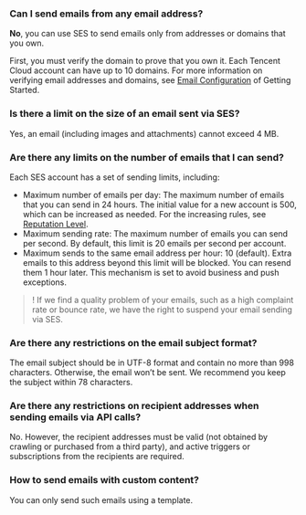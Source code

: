 [](id:que1) 
### Can I send emails from any email address?
**No**, you can use SES to send emails only from addresses or domains that you own.

First, you must verify the domain to prove that you own it. Each Tencent Cloud account can have up to 10 domains. For more information on verifying email addresses and domains, see [Email Configuration](https://www.tencentcloud.com/document/product/1084/48862) of Getting Started.

[](id:que2) 
### Is there a limit on the size of an email sent via SES?
Yes, an email (including images and attachments) cannot exceed 4 MB.

[](id:que3) 
### Are there any limits on the number of emails that I can send?
Each SES account has a set of sending limits, including:

- Maximum number of emails per day: The maximum number of emails that you can send in 24 hours. The initial value for a new account is 500, which can be increased as needed. For the increasing rules, see [Reputation Level](https://www.tencentcloud.com/document/product/1084/48864).
- Maximum sending rate: The maximum number of emails you can send per second. By default, this limit is 20 emails per second per account.
- Maximum sends to the same email address per hour: 10 (default). Extra emails to this address beyond this limit will be blocked. You can resend them 1 hour later. This mechanism is set to avoid business and push exceptions.

>! If we find a quality problem of your emails, such as a high complaint rate or bounce rate, we have the right to suspend your email sending via SES.

[](id:que4) 
### Are there any restrictions on the email subject format?
The email subject should be in UTF-8 format and contain no more than 998 characters. Otherwise, the email won’t be sent. We recommend you keep the subject within 78 characters.

[](id:que5) 
### Are there any restrictions on recipient addresses when sending emails via API calls?
No. However, the recipient addresses must be valid (not obtained by crawling or purchased from a third party), and active triggers or subscriptions from the recipients are required.

[](id:que6) 
### How to send emails with custom content?
You can only send such emails using a template.
